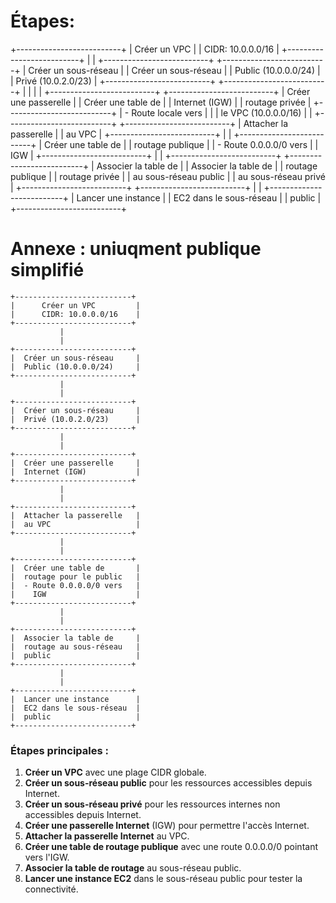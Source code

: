 # Étapes: 

+--------------------------+
|      Créer un VPC         |
|      CIDR: 10.0.0.0/16    |
+--------------------------+
           |
           |
+--------------------------+       +--------------------------+
|  Créer un sous-réseau     |       |  Créer un sous-réseau     |
|  Public (10.0.0.0/24)     |       |  Privé (10.0.2.0/23)      |
+--------------------------+       +--------------------------+
           |                               |
           |                               |
+--------------------------+       +--------------------------+
|  Créer une passerelle     |       |  Créer une table de       |
|  Internet (IGW)           |       |  routage privée           |
+--------------------------+       |  - Route locale vers      |
           |                      |    le VPC (10.0.0.0/16)    |
           |                      +--------------------------+
+--------------------------+
|  Attacher la passerelle   |
|  au VPC                   |
+--------------------------+
           |
           |
+--------------------------+
|  Créer une table de       |
|  routage publique         |
|  - Route 0.0.0.0/0 vers   |
|    IGW                    |
+--------------------------+
           |
           |
+--------------------------+       +--------------------------+
|  Associer la table de     |       |  Associer la table de     |
|  routage publique         |       |  routage privée           |
|  au sous-réseau public    |       |  au sous-réseau privé     |
+--------------------------+       +--------------------------+
           |
           |
+--------------------------+
|  Lancer une instance      |
|  EC2 dans le sous-réseau  |
|  public                   |
+--------------------------+



# Annexe : uniuqment publique simplifié

```plaintext
+--------------------------+
|      Créer un VPC         |
|      CIDR: 10.0.0.0/16    |
+--------------------------+
           |
           |
+--------------------------+
|  Créer un sous-réseau     |
|  Public (10.0.0.0/24)     |
+--------------------------+
           |
           |
+--------------------------+
|  Créer un sous-réseau     |
|  Privé (10.0.2.0/23)      |
+--------------------------+
           |
           |
+--------------------------+
|  Créer une passerelle     |
|  Internet (IGW)           |
+--------------------------+
           |
           |
+--------------------------+
|  Attacher la passerelle   |
|  au VPC                   |
+--------------------------+
           |
           |
+--------------------------+
|  Créer une table de       |
|  routage pour le public   |
|  - Route 0.0.0.0/0 vers   |
|    IGW                    |
+--------------------------+
           |
           |
+--------------------------+
|  Associer la table de     |
|  routage au sous-réseau   |
|  public                   |
+--------------------------+
           |
           |
+--------------------------+
|  Lancer une instance      |
|  EC2 dans le sous-réseau  |
|  public                   |
+--------------------------+
```

### Étapes principales :

1. **Créer un VPC** avec une plage CIDR globale.
2. **Créer un sous-réseau public** pour les ressources accessibles depuis Internet.
3. **Créer un sous-réseau privé** pour les ressources internes non accessibles depuis Internet.
4. **Créer une passerelle Internet** (IGW) pour permettre l'accès Internet.
5. **Attacher la passerelle Internet** au VPC.
6. **Créer une table de routage publique** avec une route 0.0.0.0/0 pointant vers l'IGW.
7. **Associer la table de routage** au sous-réseau public.
8. **Lancer une instance EC2** dans le sous-réseau public pour tester la connectivité.
